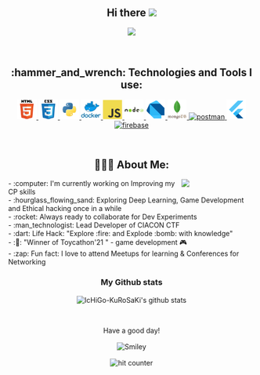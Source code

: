 <h2 align = center> Hi there <a href="https://www.gautamkrishnar.com/"><img src="https://media.giphy.com/media/hvRJCLFzcasrR4ia7z/giphy.gif" width="25px"></a></h2>
<p align='center'>
	<a href= "" target="_blank">
	<img src="https://readme-typing-svg.herokuapp.com/?lines=Hi%20i%20am%20vedansh;Hi%20i%20am%20vedansh+second+time&center=true&width=440&height=45&color=f75c7e&vCenter=true&size=22"></a>
</p>
<br>
<h2 align="center">:hammer_and_wrench: Technologies and Tools I use:</h2>
<p align="center">
	<a href="https://www.w3.org/html/" target="_blank"> <img src="https://raw.githubusercontent.com/devicons/devicon/master/icons/html5/html5-original-wordmark.svg" alt="html5" width="40" height="40"/> </a>
	<a href="https://www.w3schools.com/css/" target="_blank"> <img src="https://raw.githubusercontent.com/devicons/devicon/master/icons/css3/css3-original-wordmark.svg" alt="css3" width="40" height="40"/> </a>
	<!-- <a href="https://sass-lang.com" target="_blank"> <img src="https://raw.githubusercontent.com/devicons/devicon/master/icons/sass/sass-original.svg" alt="sass" width="40" height="40"/> </a> -->
	<a href = "https://www.python.org/" target="_blank"><img src="https://raw.githubusercontent.com/github/explore/master/topics/python/python.png" alt="python"width="40" height="40"/> </a>
	<a href = "https://www.docker.com/" target="_blank"> <img src="https://raw.githubusercontent.com/github/explore/master/topics/docker/docker.png" alt="docker" width="40" height="40"/> </a>
	<a href="https://developer.mozilla.org/en-US/docs/Web/JavaScript" target="_blank"> <img src="https://raw.githubusercontent.com/devicons/devicon/master/icons/javascript/javascript-original.svg" alt="javascript" width="40" height="40"/> </a>
	<!-- <a href="https://webpack.js.org/" target="_blank"> <img src="https://www.vectorlogo.zone/logos/js_webpack/js_webpack-icon.svg" alt="webpack" width="40" height="40"/> </a> -->
	<!-- <a href="https://reactjs.org/" target="_blank"> <img src="https://raw.githubusercontent.com/devicons/devicon/master/icons/react/react-original-wordmark.svg" alt="react" width="40" height="40"/> </a> -->
	<!-- <a href="https://www.gatsbyjs.com/" target="_blank"> <img src="https://www.vectorlogo.zone/logos/gatsbyjs/gatsbyjs-icon.svg" alt="gatsby" width="40" height="40"/> </a> -->
	<a href="https://nodejs.org" target="_blank"> <img src="https://raw.githubusercontent.com/devicons/devicon/master/icons/nodejs/nodejs-original-wordmark.svg" alt="nodejs" width="40" height="40"/> </a>
	<!--     <a href="https://expressjs.com" target="_blank"> <img src="https://raw.githubusercontent.com/devicons/devicon/master/icons/express/express-original-wordmark.svg" alt="express" width="40" height="40"/> </a> -->
	<a href = "https://dart.dev/" target="_blank" > <img src="https://raw.githubusercontent.com/github/explore/80688e429a7d4ef2fca1e82350fe8e3517d3494d/topics/dart/dart.png" width="40" height="40" alt="dart"/ > </a>
	<a href="https://www.mongodb.com/" target="_blank"> <img src="https://raw.githubusercontent.com/devicons/devicon/master/icons/mongodb/mongodb-original-wordmark.svg" alt="mongodb" width="40" height="40"/> </a>
	<a href="https://www.postman.com/" target="_blank"> <img src="https://www.vectorlogo.zone/logos/getpostman/getpostman-icon.svg" alt="postman" width="40" height="40"/> </a>
	<a href="https://flutter.dev" target="_blank"> <img src="https://raw.githubusercontent.com/github/explore/80688e429a7d4ef2fca1e82350fe8e3517d3494d/topics/flutter/flutter.png" alt="flutter" width="40" height="40"/> </a>
	<!-- <a href="https://git-scm.com/" target="_blank"> <img src="https://www.vectorlogo.zone/logos/git-scm/git-scm-icon.svg" alt="git" width="40" height="40"/> </a> -->
	<!-- <a href="https://azure.microsoft.com/en-us/" target="_blank"> <img src="https://www.vectorlogo.zone/logos/microsoft_azure/microsoft_azure-icon.svg" alt="azure" width="40" height="40"/> </a>
		<a href="https://cloud.google.com/" target="_blank"> <img src="https://www.vectorlogo.zone/logos/google_cloud/google_cloud-icon.svg" alt="google cloud" width="40" height="40"/> </a> -->
	<a href="https://firebase.google.com/" target="_blank"> <img src="https://www.vectorlogo.zone/logos/firebase/firebase-icon.svg" alt="firebase" width="40" height="40"/> </a>
</p>

<br>
<h2 align="center">👨🏻‍💻 About Me: </h2>
<img src ="https://github.com/IcHiGo-KuRoSaKiI/VedanshKumar/blob/main/octocat-anime.gif?" align="right" width="150">
- :computer: I'm currently working on Improving my CP skills <br>
- :hourglass_flowing_sand:  Exploring Deep Learning, Game Development and Ethical hacking once in a while  <br>
- :rocket: Always ready to collaborate for Dev Experiments <br>
- :man_technologist: Lead Developer of CIACON CTF <br>
- :dart: Life Hack: "Explore :fire: and Explode :bomb: with knowledge" <br>
- :🥇: "Winner of Toycathon'21 " - game development 🎮 <br>
- :zap: Fun fact: I love to attend Meetups for learning & Conferences for Networking <br>


<h3 align=center >  My Github stats </h3>
<p align='center'>
  <img align="center" src="https://github-readme-stats.vercel.app/api?username=IcHiGo-KuRoSaKiI&bg_color=071A2C&icon_color=4194FD&show_icons=true&count_private=true&theme=tokyonight&line_height=27&text_color=FFFFFF" alt="IcHiGo-KuRoSaKi's github stats"/>
</p>

<br>
<footer>
<div align="center">
<p>Have a good day!</p>
<div>
<img src="https://github.com/fnky/fnky/raw/fnky/img/smile.gif" alt="Smiley" align="center">
</div>
</div>
<div align="center">
<p></p>
<img src="https://profile-counter.glitch.me/IcHiGo-KuRoSaKiI/count.svg" alt="hit counter" align="center">
</div>
</footer>
